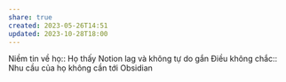 ```yaml
---
share: true
created: 2023-05-26T14:51
updated: 2023-10-28T18:00
---
```


Niềm tin về họ:: Họ thấy Notion lag và không tự do gắn 
Điều không chắc:: Nhu cầu của họ không cần tới Obsidian
